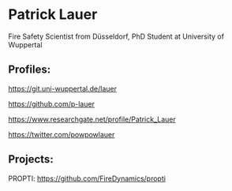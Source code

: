 # Patrick Lauer

Fire Safety Scientist from Düsseldorf, PhD Student at University of Wuppertal

## Profiles:

https://git.uni-wuppertal.de/lauer

https://github.com/p-lauer

https://www.researchgate.net/profile/Patrick_Lauer

https://twitter.com/powpowlauer

## Projects:

PROPTI: https://github.com/FireDynamics/propti
